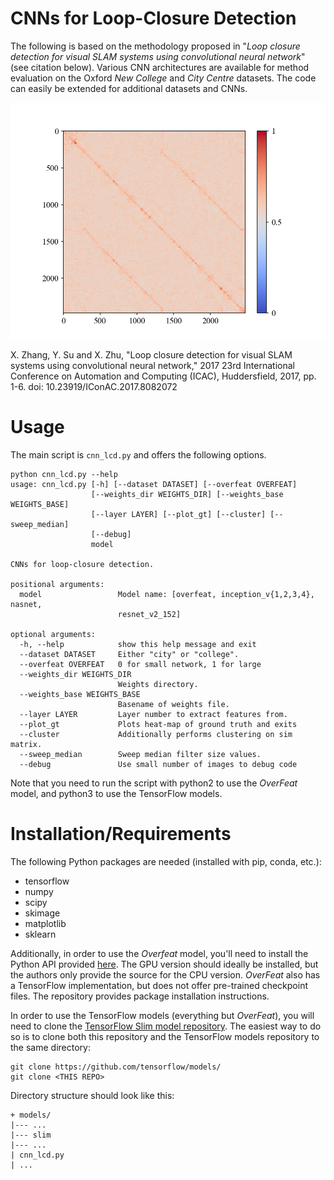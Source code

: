 # CNNs for Loop-Closure Detection
The following is based on the methodology proposed in "*Loop closure detection for 
visual SLAM systems using convolutional neural network*" (see citation below). Various
CNN architectures are available for method evaluation on the Oxford *New College* and
*City Centre* datasets. The code can easily be extended for additional datasets and 
CNNs.

![simplot_city_overfeat_1](paper/simplot_city_overfeat_1.png)


X. Zhang, Y. Su and X. Zhu, "Loop closure detection for visual SLAM systems using convolutional neural network," 2017 23rd International Conference on Automation and Computing (ICAC), Huddersfield, 2017, pp. 1-6.
doi: 10.23919/IConAC.2017.8082072

# Usage
The main script is `cnn_lcd.py` and offers the following options.
```
python cnn_lcd.py --help
usage: cnn_lcd.py [-h] [--dataset DATASET] [--overfeat OVERFEAT]
                  [--weights_dir WEIGHTS_DIR] [--weights_base WEIGHTS_BASE]
                  [--layer LAYER] [--plot_gt] [--cluster] [--sweep_median]
                  [--debug]
                  model

CNNs for loop-closure detection.

positional arguments:
  model                 Model name: [overfeat, inception_v{1,2,3,4}, nasnet,
                        resnet_v2_152]

optional arguments:
  -h, --help            show this help message and exit
  --dataset DATASET     Either "city" or "college".
  --overfeat OVERFEAT   0 for small network, 1 for large
  --weights_dir WEIGHTS_DIR
                        Weights directory.
  --weights_base WEIGHTS_BASE
                        Basename of weights file.
  --layer LAYER         Layer number to extract features from.
  --plot_gt             Plots heat-map of ground truth and exits
  --cluster             Additionally performs clustering on sim matrix.
  --sweep_median        Sweep median filter size values.
  --debug               Use small number of images to debug code
```
Note that you need to run the script with python2 to use the *OverFeat* model, and
python3 to use the TensorFlow models.


# Installation/Requirements
The following Python packages are needed (installed with pip, conda, etc.):
* tensorflow
* numpy
* scipy
* skimage
* matplotlib
* sklearn

Additionally, in order to use the *Overfeat* model, you'll need to install
the Python API provided [here][1]. The GPU version should ideally be installed, but 
the authors only provide the source for the CPU version. *OverFeat* also has a 
TensorFlow implementation, but does not offer pre-trained checkpoint files. The 
repository provides package installation instructions.

In order to use the TensorFlow models (everything but *OverFeat*), you will need 
to clone the [TensorFlow Slim model repository][2]. The easiest way to do so is 
to clone both this repository and the TensorFlow models repository to the same 
directory:

```
git clone https://github.com/tensorflow/models/
git clone <THIS REPO>
```
Directory structure should look like this:
```
+ models/
|--- ...
|--- slim
|--- ...
| cnn_lcd.py
| ...
```


[1]: https://github.com/sermanet/OverFeat
[2]: https://github.com/tensorflow/models/tree/master/research/slim
